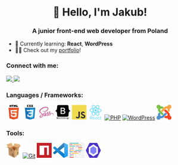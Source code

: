 <h1 align="center">👋 Hello, I'm Jakub!</h1>
<h3 align="center">A junior front-end web developer from Poland</h3>

- 🌱 Currently learning: **React**, **WordPress**
- 👨‍💻 Check out my [portfolio](https://kubikill.github.io/)!

### Connect with me:

<a href="mailto:jakubtopolinski@mailbox.org">
  <img src="https://img.shields.io/badge/-e--mail-EA4335?logo=gmail&style=for-the-badge&logoColor=white&logoWidth=16" />
</a>
<a href="https://linkedin.com/in/jakub-topolinski/">
  <img src="https://img.shields.io/badge/LinkedIn-0077B5?style=for-the-badge&logo=linkedin&logoColor=white" />
</a>

### Languages / Frameworks:

<a href="https://www.w3.org/html/"><img src="https://raw.githubusercontent.com/devicons/devicon/master/icons/html5/html5-original-wordmark.svg" alt="HTML5" width="40" height="40"/></a>
<a href="https://www.w3schools.com/css/"><img src="https://raw.githubusercontent.com/devicons/devicon/master/icons/css3/css3-original-wordmark.svg" alt="CSS3" width="40" height="40"/></a>
<a href="https://sass-lang.com"><img src="https://raw.githubusercontent.com/devicons/devicon/master/icons/sass/sass-original.svg" alt="Sass" width="40" height="40"/></a>
<a href="https://getbootstrap.com"><img src="https://raw.githubusercontent.com/devicons/devicon/master/icons/bootstrap/bootstrap-plain-wordmark.svg" alt="Bootstrap" width="40" height="40"/></a>
<a href="https://developer.mozilla.org/en-US/docs/Web/JavaScript"><img src="https://raw.githubusercontent.com/devicons/devicon/master/icons/javascript/javascript-original.svg" alt="JavaScript" width="40" height="40"/></a>
<a href="https://reactjs.org/"><img src="https://raw.githubusercontent.com/devicons/devicon/master/icons/react/react-original-wordmark.svg" alt="React" width="40" height="40"></a>
<a href="https://www.php.net/"><img src="https://cdn.jsdelivr.net/gh/devicons/devicon/icons/php/php-plain.svg" alt="PHP" width="40" height="40" /></a>
<a href="https://wordpress.org/"><img src="https://cdn.jsdelivr.net/gh/devicons/devicon/icons/wordpress/wordpress-plain.svg" alt="WordPress" width="40" height="40" /></a>
<a href="https://www.joomla.org/"><img src="https://raw.githubusercontent.com/kubikill/kubikill/main/images/joomla.svg" alt="Joomla" width="40" height="40" /></a>


### Tools:

<a href="https://parceljs.org/"><img src="https://raw.githubusercontent.com/kubikill/kubikill/main/images/parcel.svg" alt="Parcel" width="40" height="40"/></a>
<a href="https://git-scm.com/"><img src="https://www.vectorlogo.zone/logos/git-scm/git-scm-icon.svg" alt="Git" width="40" height="40" /></a>
<a href="https://www.npmjs.com/"><img src="https://raw.githubusercontent.com/kubikill/kubikill/main/images/npm.svg" alt="NPM" width="40" height="40"/></a>
<a href="https://code.visualstudio.com/"><img src="https://raw.githubusercontent.com/kubikill/kubikill/main/images/vscode.svg" alt="Visual Studio Code" width="40" height="40"/></a>
<a href="https://prettier.io/"><img src="https://raw.githubusercontent.com/kubikill/kubikill/main/images/prettier.svg" alt="Prettier" width="40" height="40"/></a>
<a href="https://eslint.org/"><img src="https://raw.githubusercontent.com/kubikill/kubikill/main/images/eslint.svg" alt="ESLint" width="40" height="40"/></a>
